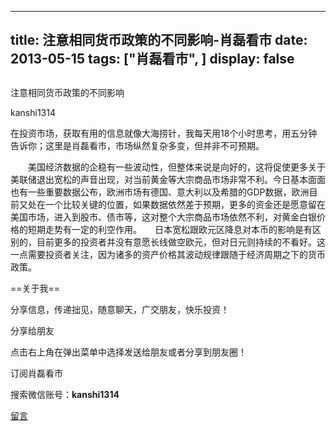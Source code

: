 
---
title:  注意相同货币政策的不同影响-肖磊看市
date: 2013-05-15
tags: ["肖磊看市", ]
display: false
---


## 



注意相同货币政策的不同影响




kanshi1314




在投资市场，获取有用的信息就像大海捞针，我每天用18个小时思考，用五分钟告诉你；这里是肖磊看市，市场纵然复杂多变，但并非不可预期。


 

　　美国经济数据的企稳有一些波动性，但整体来说是向好的，这将促使更多关于美联储退出宽松的声音出现，对当前黄金等大宗商品市场非常不利。今日基本面面也有一些重要数据公布，欧洲市场有德国、意大利以及希腊的GDP数据，欧洲目前又处在一个比较关键的位置，如果数据依然差于预期，更多的资金还是愿意留在美国市场，进入到股市、债市等，这对整个大宗商品市场依然不利，对黄金白银价格的短期走势有一定的利空作用。　　日本宽松跟欧元区降息对本币的影响是有区别的，目前更多的投资者并没有意愿长线做空欧元，但对日元则持续的不看好。这一点需要投资者关注，因为诸多的资产价格其波动规律跟随于经济周期之下的货币政策。

 

 

 

 

 

==关于我== 

分享信息，传递拙见，随意聊天，广交朋友，快乐投资！

 

分享给朋友

点击右上角在弹出菜单中选择发送给朋友或者分享到朋友圈！　

 

订阅肖磊看市

搜索微信账号：**kanshi1314**

 









[留言](javascript:;)


